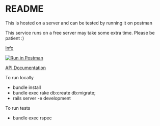 # README

This is hosted on a server and can be tested by running it on postman

This service runs on a free server may take some extra time. Please be patient :)

[Info](https://page-8csq.onrender.com/)

[![Run in Postman](https://run.pstmn.io/button.svg)](https://www.postman.com/budukhyash/workspace/f9e0d7f3-6ae3-42c9-baad-522579a551c3/request/11156949-899df697-b523-45b7-9933-771425112f50)

[API Documentation](https://documenter.getpostman.com/view/11156949/2s93CHuaTp)

To run locally 
* bundle install
* bundle exec rake db:create db:migrate;
* rails server -e development

To run tests

* bundle exec rspec
